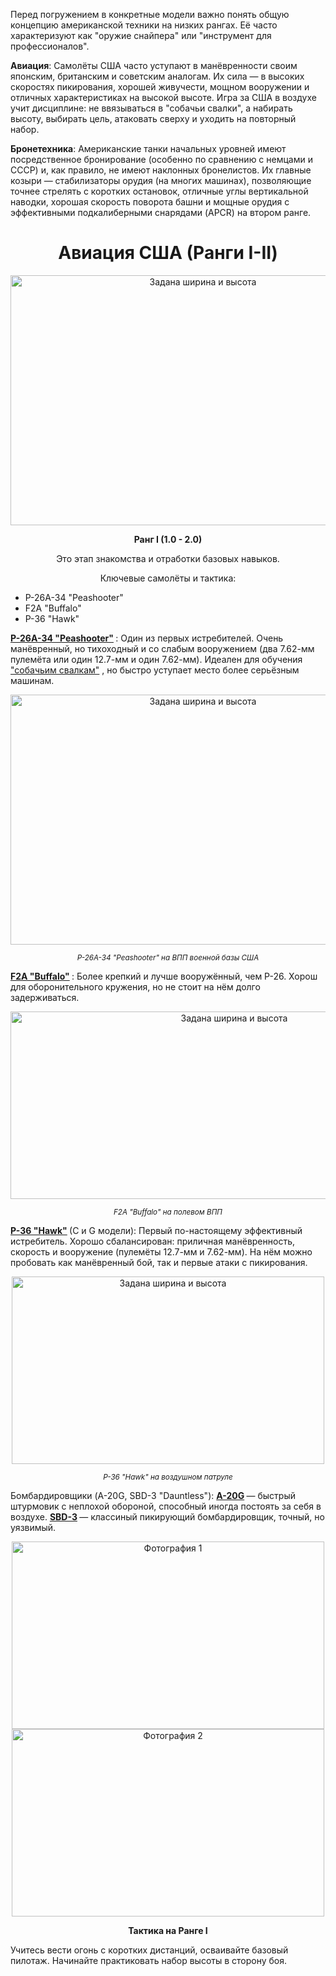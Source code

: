 <html>
<body>
<p>
Перед погружением в конкретные модели важно понять общую концепцию американской техники на низких рангах. Её часто характеризуют как "оружие снайпера" или "инструмент для профессионалов".
</p>
<p>
<b>Авиация</b>: Самолёты США часто уступают в манёвренности своим японским, британским и советским аналогам. 
Их сила — в высоких скоростях пикирования, хорошей живучести, мощном вооружении и отличных характеристиках на высокой высоте. <wbr>
Игра за США в воздухе учит дисциплине: не ввязываться в "собачьи свалки", а набирать высоту, выбирать цель, атаковать сверху и уходить на повторный набор.
</p>
<p>
<b>Бронетехника</b>: Американские танки начальных уровней имеют посредственное бронирование (особенно по сравнению с немцами и СССР) и, как правило, не имеют наклонных бронелистов. 
Их главные козыри — стабилизаторы орудия (на многих машинах), позволяющие точнее стрелять с коротких остановок, 
отличные углы вертикальной наводки, хорошая скорость поворота башни и мощные орудия с эффективными подкалиберными снарядами (APCR) на втором ранге.
</p>
<center>
<p> <h1>Авиация США (Ранги I-II)</h1></p>
</center> 
<center>
<img src="https://i.pinimg.com/originals/01/8e/4c/018e4c10a000429181880c71484a3147.jpg" alt="Задана ширина и высота" width="600" height="400">
<p>
<b>Ранг I (1.0 - 2.0)</b>
</p>
<p>Это этап знакомства и отработки базовых навыков.</p>
<p>Ключевые самолёты и тактика:</p>
</center>
<ul> <li>P-26A-34 "Peashooter"</li> <li>F2A "Buffalo"</li> <li>P-36 "Hawk"</li> </ul> 
<p><b><a href="https://en.wikipedia.org/wiki/Boeing_P-26_Peashooter">P-26A-34 "Peashooter"</a> </b>: Один из первых истребителей. Очень манёвренный, 
но тихоходный и со слабым вооружением (два 7.62-мм пулемёта или один 12.7-мм и один 7.62-мм). 
Идеален для обучения <a href="https://author.today/post/397037">"собачьим свалкам"</a> , но быстро уступает место более серьёзным машинам.
</p>
<center>
<img src="https://i.pinimg.com/originals/42/18/05/421805f6c852c5de4ce426870a5be15f.jpg" alt="Задана ширина и высота" width="600" height="400">
 <p><em><sub> P-26A-34 "Peashooter" на ВПП военной базы США </sub></em></p>
</center>
<p> <b> <a href="https://en.wikipedia.org/wiki/Brewster_F2A_Buffalo">F2A "Buffalo"</a> </b>: Более крепкий и лучше вооружённый, чем P-26. Хорош для оборонительного кружения, но не стоит на нём долго задерживаться. </p>
<center>
<img src="https://avatars.mds.yandex.net/i?id=3fce570edcafb3e25fb1a95f9fa591f6_l-5014002-images-thumbs&n=13" alt="Задана ширина и высота" width="700" height="300">
 <p><em><sub> F2A "Buffalo" на полевом ВПП </sub></em></p>
</center>
<p>
<b><a href="https://en.wikipedia.org/wiki/Curtiss_P-36_Hawk">P-36 "Hawk"</a> </b> (C и G модели): Первый по-настоящему эффективный истребитель. 
Хорошо сбалансирован: приличная манёвренность, скорость и вооружение (пулемёты 12.7-мм и 7.62-мм). 
На нём можно пробовать как манёвренный бой, так и первые атаки с пикирования.
<center>
<img src="https://avatars.mds.yandex.net/i?id=3214409711a73b1072f673f321a22b2f1a540687-3716383-images-thumbs&n=13" alt="Задана ширина и высота" width="500" height="300">
<p><em><sub> P-36 "Hawk" на воздушном патруле </sub></em></p>
</center>  
<p>Бомбардировщики (A-20G, SBD-3 "Dauntless"): <b><a href="https://en.wikipedia.org/wiki/Douglas_A-20_Havoc">A-20G</a> </b> — быстрый штурмовик с неплохой обороной, способный иногда постоять за себя в воздухе. 
<b><a href="https://en.wikipedia.org/wiki/Douglas_SBD_Dauntless?ysclid=mfwg31r1fo537312389">SBD-3</a> </b> — классиный пикирующий бомбардировщик, точный, но уязвимый.
</p>
<p>
<center>
    <img src="https://avatars.mds.yandex.net/i?id=53d775aa4e641e652246ce0480eedb69_l-4219911-images-thumbs&n=13"" alt="Фотография 1" width="500" height="300">
    <img src="https://avatars.mds.yandex.net/i?id=399f802fa5508db0e2f481c5dd1eba75_l-5233576-images-thumbs&n=13" alt="Фотография 2" width="500" height="300">
</center>
</p>
<p>
<center><b>Тактика на Ранге I</b></center> 
<p>
Учитесь вести огонь с коротких дистанций, осваивайте базовый пилотаж. Начинайте практиковать набор высоты в сторону боя.
</p>
</p>
</body>
</html>
